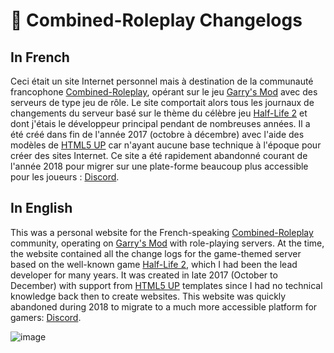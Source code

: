 # 📰 Combined-Roleplay Changelogs

## In French

Ceci était un site Internet personnel mais à destination de la communauté francophone [Combined-Roleplay](https://steamcommunity.com/groups/combinedroleplay), opérant sur le jeu [Garry's Mod](https://gmod.facepunch.com/) avec des serveurs de type jeu de rôle. Le site comportait alors tous les journaux de changements du serveur basé sur le thème du célèbre jeu [Half-Life 2](https://www.half-life.com/en/halflife2) et dont j'étais le développeur principal pendant de nombreuses années. Il a été créé dans fin de l'année 2017 (octobre à décembre) avec l'aide des modèles de [HTML5 UP](https://html5up.net/) car n'ayant aucune base technique à l'époque pour créer des sites Internet. Ce site a été rapidement abandonné courant de l'année 2018 pour migrer sur une plate-forme beaucoup plus accessible pour les joueurs : [Discord](https://discord.com/).

## In English

This was a personal website for the French-speaking [Combined-Roleplay](https://steamcommunity.com/groups/combinedroleplay) community, operating on [Garry's Mod](https://gmod.facepunch.com/) with role-playing servers. At the time, the website contained all the change logs for the game-themed server based on the well-known game [Half-Life 2](https://www.half-life.com/en/halflife2), which I had been the lead developer for many years. It was created in late 2017 (October to December) with support from [HTML5 UP](https://html5up.net/) templates since I had no technical knowledge back then to create websites. This website was quickly abandoned during 2018 to migrate to a much more accessible platform for gamers: [Discord](https://discord.com/).

![image](https://github.com/FlorianLeChat/Combined-Roleplay-Changelogs/assets/26360935/6496359c-f708-46b2-b595-04ad3d456475)
